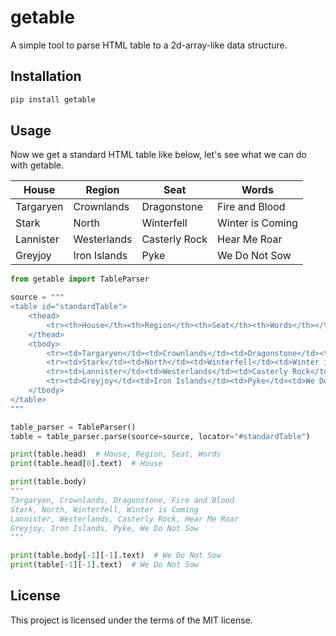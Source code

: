 # getable

A simple tool to parse HTML table to a 2d-array-like data structure.

## Installation

```bash
pip install getable
```

## Usage

Now we get a standard HTML table like below, let's see what we can do with getable.
<table id="standardTable">
        <thead>
        <tr>
            <th>House</th>
            <th>Region</th>
            <th>Seat</th>
            <th>Words</th>
        </tr>
        </thead>
        <tbody>
        <tr>
            <td>Targaryen</td>
            <td>Crownlands</td>
            <td>Dragonstone</td>
            <td>Fire and Blood</td>
        </tr>
        <tr>
            <td>Stark</td>
            <td>North</td>
            <td>Winterfell</td>
            <td>Winter is Coming</td>
        </tr>
        <tr>
            <td>Lannister</td>
            <td>Westerlands</td>
            <td>Casterly Rock</td>
            <td>Hear Me Roar</td>
        </tr>
        <tr>
            <td>Greyjoy</td>
            <td>Iron Islands</td>
            <td>Pyke</td>
            <td>We Do Not Sow</td>
        </tr>
        </tbody>
    </table>

```python
from getable import TableParser

source = """
<table id="standardTable">
    <thead>
        <tr><th>House</th><th>Region</th><th>Seat</th><th>Words</th></tr>
    </thead>
    <tbody>
        <tr><td>Targaryen</td><td>Crownlands</td><td>Dragonstone</td><td>Fire and Blood</td></tr>
        <tr><td>Stark</td><td>North</td><td>Winterfell</td><td>Winter is Coming</td></tr>
        <tr><td>Lannister</td><td>Westerlands</td><td>Casterly Rock</td><td>Hear Me Roar</td></tr>
        <tr><td>Greyjoy</td><td>Iron Islands</td><td>Pyke</td><td>We Do Not Sow</td></tr>
    </tbody>
</table>
"""

table_parser = TableParser()
table = table_parser.parse(source=source, locator="#standardTable")

print(table.head)  # House, Region, Seat, Words
print(table.head[0].text)  # House

print(table.body)
"""
Targaryen, Crownlands, Dragonstone, Fire and Blood
Stark, North, Winterfell, Winter is Coming
Lannister, Westerlands, Casterly Rock, Hear Me Roar
Greyjoy, Iron Islands, Pyke, We Do Not Sow
"""

print(table.body[-1][-1].text)  # We Do Not Sow
print(table[-1][-1].text)  # We Do Not Sow
```

## License

This project is licensed under the terms of the MIT license.


